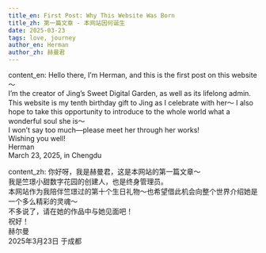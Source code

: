 ```yaml
---
title_en: First Post: Why This Website Was Born
title_zh: 第一篇文章 - 本网站因何诞生
date: 2025-03-23
tags: love, journey
author_en: Herman
author_zh: 赫曼君
---
```


content_en: Hello there, I’m Herman, and this is the first post on this website～  
I’m the creator of Jing’s Sweet Digital Garden, as well as its lifelong admin.  
This website is my tenth birthday gift to Jing as I celebrate with her～ I also hope to take this opportunity to introduce to the whole world what a wonderful soul she is～  
I won’t say too much—please meet her through her works!  
Wishing you well!  
Herman  
March 23, 2025, in Chengdu

content_zh: 你好呀，我是赫曼君，这是本网站的第一篇文章～  
我是竺璟小甜数字花园的创建人，也是终身管理员。  
本网站作为我陪伴竺璟过的第十个生日礼物～也希望借此机会向整个世界介绍她是一个多么精彩的灵魂～  
不多说了，请在她的作品中与她见面吧！  
祝好！  
赫尔曼  
2025年3月23日 于成都